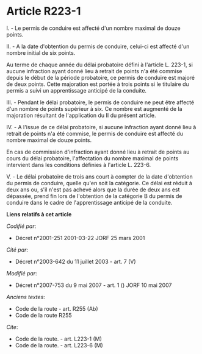 # Article R223-1

I. - Le permis de conduire est affecté d'un nombre maximal de douze points.

II. - A la date d'obtention du permis de conduire, celui-ci est affecté d'un nombre initial de six points.

Au terme de chaque année du délai probatoire défini à l'article L. 223-1, si aucune infraction ayant donné lieu à retrait de
points n'a été commise depuis le début de la période probatoire, ce permis de conduire est majoré de deux points. Cette
majoration est portée à trois points si le titulaire du permis a suivi un apprentissage anticipé de la conduite.

III. - Pendant le délai probatoire, le permis de conduire ne peut être affecté d'un nombre de points supérieur à six. Ce
nombre est augmenté de la majoration résultant de l'application du II du présent article.

IV. - A l'issue de ce délai probatoire, si aucune infraction ayant donné lieu à retrait de points n'a été commise, le permis
de conduire est affecté du nombre maximal de douze points.

En cas de commission d'infraction ayant donné lieu à retrait de points au cours du délai probatoire, l'affectation du nombre
maximal de points intervient dans les conditions définies à l'article L. 223-6.

V. - Le délai probatoire de trois ans court à compter de la date d'obtention du permis de conduire, quelle qu'en soit la
catégorie. Ce délai est réduit à deux ans ou, s'il n'est pas achevé alors que la durée de deux ans est dépassée, prend fin
lors de l'obtention de la catégorie B du permis de conduire dans le cadre de l'apprentissage anticipé de la conduite.

**Liens relatifs à cet article**

_Codifié par_:

  - Décret n°2001-251 2001-03-22 JORF 25 mars 2001

_Cité par_:

  - Décret n°2003-642 du 11 juillet 2003 - art. 7 (V)

_Modifié par_:

  - Décret n°2007-753 du 9 mai 2007 - art. 1 () JORF 10 mai 2007

_Anciens textes_:

  - Code de la route - art. R255 (Ab)
  - Code de la route R255

_Cite_:

  - Code de la route. - art. L223-1 (M)
  - Code de la route. - art. L223-6 (M)
